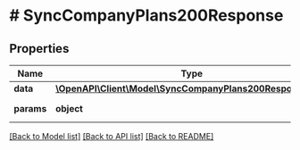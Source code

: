 # # SyncCompanyPlans200Response

## Properties

Name | Type | Description | Notes
------------ | ------------- | ------------- | -------------
**data** | [**\OpenAPI\Client\Model\SyncCompanyPlans200ResponseData**](SyncCompanyPlans200ResponseData.md) |  | [optional]
**params** | **object** | Input parameters | [optional]

[[Back to Model list]](../../README.md#models) [[Back to API list]](../../README.md#endpoints) [[Back to README]](../../README.md)
